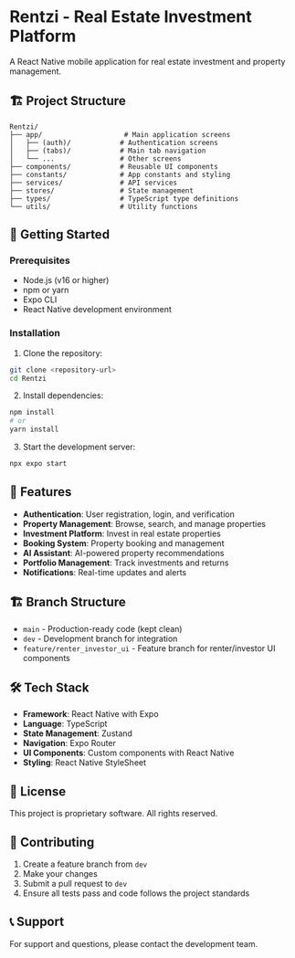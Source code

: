  # Rentzi - Real Estate Investment Platform

A React Native mobile application for real estate investment and property management.

## 🏗️ Project Structure

```
Rentzi/
├── app/                    # Main application screens
│   ├── (auth)/            # Authentication screens
│   ├── (tabs)/            # Main tab navigation
│   └── ...                # Other screens
├── components/            # Reusable UI components
├── constants/             # App constants and styling
├── services/              # API services
├── stores/                # State management
├── types/                 # TypeScript type definitions
└── utils/                 # Utility functions
```

## 🚀 Getting Started

### Prerequisites

- Node.js (v16 or higher)
- npm or yarn
- Expo CLI
- React Native development environment

### Installation

1. Clone the repository:
```bash
git clone <repository-url>
cd Rentzi
```

2. Install dependencies:
```bash
npm install
# or
yarn install
```

3. Start the development server:
```bash
npx expo start
```

## 📱 Features

- **Authentication**: User registration, login, and verification
- **Property Management**: Browse, search, and manage properties
- **Investment Platform**: Invest in real estate properties
- **Booking System**: Property booking and management
- **AI Assistant**: AI-powered property recommendations
- **Portfolio Management**: Track investments and returns
- **Notifications**: Real-time updates and alerts

## 🏗️ Branch Structure

- `main` - Production-ready code (kept clean)
- `dev` - Development branch for integration
- `feature/renter_investor_ui` - Feature branch for renter/investor UI components

## 🛠️ Tech Stack

- **Framework**: React Native with Expo
- **Language**: TypeScript
- **State Management**: Zustand
- **Navigation**: Expo Router
- **UI Components**: Custom components with React Native
- **Styling**: React Native StyleSheet

## 📄 License

This project is proprietary software. All rights reserved.

## 🤝 Contributing

1. Create a feature branch from `dev`
2. Make your changes
3. Submit a pull request to `dev`
4. Ensure all tests pass and code follows the project standards

## 📞 Support

For support and questions, please contact the development team. 